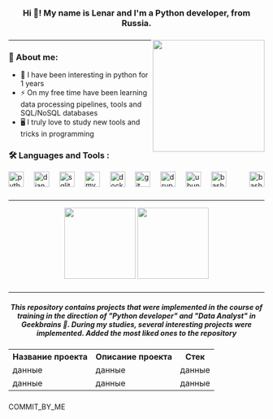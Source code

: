 ###

<h3 align="center">Hi 👋! My name is Lenar and I'm a Python developer, from Russia. </h3>

###

<img align="right" height="220" src="https://media.giphy.com/media/Y4ak9Ki2GZCbJxAnJD/giphy.gif"  />

###
_____________________________
### 💾 About me:
* 🐍 I have been interesting in python for 1 years
* ⚡ On my free time have been learning data processing pipelines, tools and SQL/NoSQL databases
* 🖥️ I truly love to study new tools and tricks in programming

###

### 🛠  Languages and Tools :
<div align="left">
  <img src="https://cdn.jsdelivr.net/gh/devicons/devicon/icons/python/python-original.svg" height="30" alt="python logo"  />
  <img width="12" />
  <img src="https://cdn.jsdelivr.net/gh/devicons/devicon/icons/django/django-plain.svg" height="30" alt="django logo"  />
  <img width="12" />
  <img src="https://cdn.jsdelivr.net/gh/devicons/devicon/icons/sqlite/sqlite-original.svg" height="30" alt="sqlite logo"  />
  <img width="12" />
  <img src="https://cdn.jsdelivr.net/gh/devicons/devicon/icons/mysql/mysql-original.svg" height="30" alt="mysql logo"  />
  <img width="12" />
  <img src="https://cdn.jsdelivr.net/gh/devicons/devicon/icons/docker/docker-original.svg" height="30" alt="docker logo"  />
  <img width="12" />
  <img src="https://cdn.jsdelivr.net/gh/devicons/devicon/icons/git/git-original.svg" height="30" alt="git logo"  />
  <img width="12" />
  <img src="https://cdn.jsdelivr.net/gh/devicons/devicon/icons/drupal/drupal-original.svg" height="30" alt="drupal logo"  />
  <img width="12" />
  <img src="https://cdn.jsdelivr.net/gh/devicons/devicon/icons/ubuntu/ubuntu-plain.svg" height="30" alt="ubuntu logo"  />
  <img width="12" />
  <img src="https://cdn.jsdelivr.net/gh/devicons/devicon/icons/bash/bash-original.svg" height="30" alt="bash logo"  />
  <img width="12" />
  <img align="right" src="https://www.codewars.com/users/lenaruch/badges/large" height="30" alt="bash logo"  />
  <img width="12" />
</div>

###
_______________

<div align="center">
  <img src="https://github-readme-stats.vercel.app/api/top-langs/?username=lenaruch&layout=compact&line_height=21" height="140" />
  <img src="https://github-readme-stats.vercel.app/api?username=lenaruch&show_icons=true&hide_title=true&line_height=21" height="140"/>
</div>

###

____
<div align="center">
  <h5>This repository contains projects that were implemented in the course of training in the direction of <em>"Python developer"</em> and <em>"Data Analyst"</em> in Geekbrains 🧠. During my studies, several interesting projects were implemented. Added the most liked ones to the repository</h5>
</div>

###

<table align="center">
<tr><th align="center">Название проекта</th><th align="center">Описание проекта</th><th align="center">Стек</th></tr>
<tr><td>данные</td><td>данные</td><td>данные</td></tr>
<tr><td>данные</td><td>данные</td><td>данные</td></tr>
</table>

###
<!--START_SECTION:waka-->
COMMIT_BY_ME
<!--END_SECTION:waka-->

